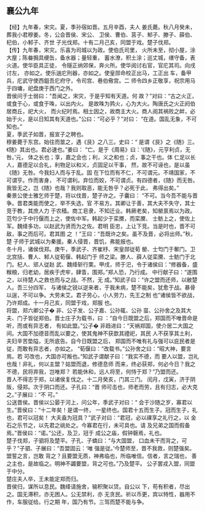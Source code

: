 ## 襄公九年

【经】九年春，宋灾。夏，季孙宿如晋。五月辛酉，夫人
姜氏薨。秋八月癸未，葬我小君穆姜。冬，公会晋侯、宋公、
卫侯、曹伯、莒子、邾子、滕子、薛伯、杞伯，小邾子、齐世
子光伐郑。十有二月己亥，同盟于戏。楚子伐郑。  
【传】九年春，宋灾。乐喜为司城以为政。使伯氏司里，
火所未至，彻小屋，涂大屋；陈畚挶具绠缶，备水器；量轻重，
蓄水潦，积土涂；巡丈城，缮守备，表火道。使华臣具正徒，
令隧正纳郊保，奔火所。使华阅讨右官，官庀其司。向戌讨左，
亦如之。使乐遄庀刑器，亦如之。使皇郧命校正出马，工正出
车，备甲兵，庀武守使西鉏吾庀府守，令司宫、巷伯儆宫。二
师令四乡正敬享，祝宗用马于四墉，祀盘庚于西门之外。  
晋侯问于士弱曰：“吾闻之，宋灾，于是乎知有天道。何
故？”对曰：“古之火正，或食于心，或食于咮，以出内火。
是故咮为鹑火，心为大火。陶唐氏之火正阏伯居商丘，祀大火，
而火纪时焉。相土因之，故商主大火。商人阅其祸败之衅，必
始于火，是以日知其有天道也。”公曰：“可必乎？”对曰：
“在道。国乱无象，不可知也。”  
夏，季武子如晋，报宣子之聘也。  
穆姜薨于东宫。始往而筮之，遇《艮》之八三。史曰：“
是谓《艮》之《随》三。《随》其出也。君必速也。”姜曰：
“亡。是于《周易》曰：‘《随》，元亨利贞，无咎。’元，
体之长也；享，嘉之会也；利，义之和也；贞，事之干也。体
仁足以长人，嘉德足以合礼，利物足以和义，贞固足以干事，
然，故不可诬也，是以虽《随》无咎。今我妇人而与于乱。固
在下位而有不仁，不可谓元。不靖国家，不可谓亨。作而害身，
不可谓利。弃位而姣，不可谓贞。有四德者，《随》而无咎。
我皆无之，岂《随》也哉？我则取恶，能无咎乎？必死于此，
弗得出矣。”  
秦景公使士雅乞师于楚，将以伐晋，楚子许之。子囊曰：
“不可。当今吾不能与晋争。晋君类能而使之，举不失选，官
不易方。其卿让于善，其大夫不失守，其士竞于教，其庶人力
于农穑。商工皂隶，不知迁业。韩厥老矣，知罃禀焉以为政。
范匄少于中行偃而上之，使佐中军。韩起少于栾黡，而栾黡、
士鲂上之，使佐上军。魏绛多功，以赵武为贤而为之佐。君明
臣忠，上让下竞。当是时也，晋不可敌，事之而后可。君其图
之 ！”王曰：“吾既许之矣。虽不及晋，必将出师。”秋，楚
子师于武城以为秦援。秦人侵晋，晋饥，弗能报也。  
冬十月，诸侯伐郑。庚午，季武子、齐崔杼、宋皇郧従荀
罃、士匄门于鄟门。卫北宫括、曹人、邾人従荀偃、韩起门于
师之梁。滕人、薛人従栾黡、士鲂门于北门。杞人、郳人従赵
武、魏绛斩行栗。甲戌，师于汜，令于诸侯曰：“修器备，盛
糇粮，归老幼，居疾于虎牢，肆眚，围郑。”郑人恐，乃行成。
中行献子曰：“遂围之，以待楚人之救也而与之战。不然，无
成。”知武子曰：“许之盟而还师，以敝楚人。吾三分四军，
与诸侯之锐以逆来者，于我未病，楚不能矣，犹愈于战。暴骨
以逞，不可以争。大劳未艾。君子劳心，小人劳力，先王之制
也”诸侯皆不欲战，乃许郑成。十一月己亥，同盟于戏，郑服
也。  
将盟，郑六卿公子� 非、公子发、公子嘉、公孙辄、公孙
虿、公孙舍之及其大夫、门子皆従郑伯。晋士庄子为载书，曰
：“自今日既盟之后，郑国而不唯晋命是听，而或有异志者，
有如此盟。”公子� 非趋进曰：“天祸郑国，使介居二大国之
间。大国不加德音而乱以要之，使其鬼神不获歆其禋祀，其民
人不获享其土利，夫妇辛苦垫隘，无所底告。自今日既盟之后，
郑国而不唯有礼与强可以庇民者是従，而敢有异志者，亦如之。
“荀偃曰：“改载书。”公孙舍之曰：“昭大神，要言焉。若
可改也，大国亦可叛也。”知武子谓献子曰：“我实不德，而
要人以盟，岂礼也哉！非礼，何以主盟？姑盟而退，修德息师
而来，终必获郑，何必今日？我之不德，民将弃我，岂唯郑？
若能休和，远人将至，何恃于郑？”乃盟而还。  
晋人不得志于郑，以诸侯复伐之。十二月癸亥，门其三门。
闰月，戊寅，济于阴阪，侵郑。次于阴口而还。子孔曰：“晋
师可击也，师老而劳，且有归志，必大克之。”子展曰：“不
可。”  
公送晋侯。晋侯以公晏于河上，问公年，季武子对曰：“
会于沙随之岁，寡君以生。”晋侯曰：“十二年矣！是谓一终，
一星终也。国君十五而生子。冠而生子，礼也，君可以冠矣！
大夫盍为冠具？”武子对曰：“君冠，必以祼享之礼行之，以
金石之乐节之，以先君之祧处之。今寡君在行，未可具也。请
及兄弟之国而假备焉。”晋侯曰：“诺。”公还，及卫，冠于
成公之庙，假钟磬焉，礼也。  
楚子伐郑，子驷将及楚平。子孔、子蟜曰：“与大国盟，
口血未干而背之，可乎？”子驷、子展曰：“吾盟固云：‘唯
强是従。’今楚师至，晋不我救，则楚强矣。盟誓之言，岂敢
背之？且要盟无质，神弗临也，所临唯信。信者，言之瑞也，
善之主也，是故临之。明神不蠲要盟，背之可也。”乃及楚平。
公子罢戎入盟，同盟于中分。  
楚庄夫人卒，王未能定郑而归。  
晋侯归，谋所以息民。魏绛请施舍，输积聚以贷。自公以
下，苟有积者，尽出之。国无滞积，亦无困人。公无禁利，亦
无贪民。祈以币更，宾以特性，器用不作，车服従给。行之期
年，国乃有节。三驾而楚不能与争。  

